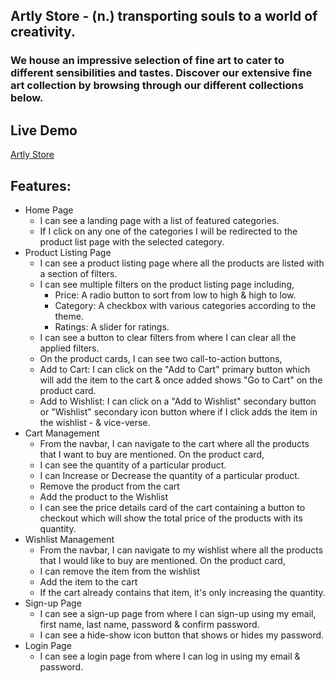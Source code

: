 ## Artly Store - (n.) transporting souls to a world of creativity.
### We house an impressive selection of fine art to cater to different sensibilities and tastes. Discover our extensive fine art collection by browsing through our different collections below.

## Live Demo
[Artly Store](https://artly.netlify.app/)
## Features:
- Home Page
  - I can see a landing page with a list of featured categories.
  - If I click on any one of the categories I will be redirected to the product list page with the selected category.
- Product Listing Page
  - I can see a product listing page where all the products are listed with a section of filters.
  - I can see multiple filters on the product listing page including,
    - Price: A radio button to sort from low to high & high to low.
    - Category: A checkbox with various categories according to the theme.
    - Ratings: A slider for ratings.
  - I can see a button to clear filters from where I can clear all the applied filters.
  - On the product cards, I can see two call-to-action buttons,
  - Add to Cart: I can click on the "Add to Cart" primary button which will add the item to the cart & once added shows "Go to Cart" on the product card.
  - Add to Wishlist: I can click on a "Add to Wishlist" secondary button or "Wishlist" secondary icon button where if I click adds the item in the wishlist - & vice-verse.
- Cart Management
  - From the navbar, I can navigate to the cart where all the products that I want to buy are mentioned.
  On the product card,
  - I can see the quantity of a particular product.
  - I can Increase or Decrease the quantity of a particular product.
  - Remove the product from the cart
  - Add the product to the Wishlist
  - I can see the price details card of the cart containing a button to checkout which will show the total price of the products with its quantity.
- Wishlist Management
  - From the navbar, I can navigate to my wishlist where all the products that I would like to buy are mentioned.
  On the product card,
  - I can remove the item from the wishlist
  - Add the item to the cart
  - If the cart already contains that item, it's only increasing the quantity.
- Sign-up Page
  - I can see a sign-up page from where I can sign-up using my email, first name, last name, password & confirm password.
  - I can see a hide-show icon button that shows or hides my password.
- Login Page
  - I can see a login page from where I can log in using my email & password.

